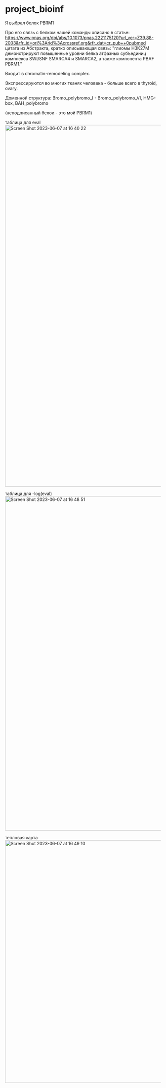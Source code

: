 # project_bioinf
Я выбрал белок PBRM1

Про его связь с белком нашей команды описано в статье: 
https://www.pnas.org/doi/abs/10.1073/pnas.2221175120?url_ver=Z39.88-2003&rfr_id=ori%3Arid%3Acrossref.org&rfr_dat=cr_pub++0pubmed
цитата из Абстракта, кратко описывающая связь: "глиомы H3K27M демонстрируют повышенные уровни белка атфазных субъединиц комплекса SWI/SNF SMARCA4 и SMARCA2, а также компонента PBAF PBRM1."

Входит в chromatin-remodeling complex.

Экспрессируются во многих тканях человека - больше всего в thyroid, ovary.

Доменной структура: Bromo_polybromo_I - Bromo_polybromo_VI, HMG-box, BAH_polybromo





(неподписанный белок - это мой PBRM1)

таблица для eval
<img width="1170" alt="Screen Shot 2023-06-07 at 16 40 22" src="https://github.com/reyarzhan/project_bioinf/assets/93340670/384f1837-08b0-4903-9922-a03cb6a54456">

таблица для -log(eval)
<img width="1082" alt="Screen Shot 2023-06-07 at 16 48 51" src="https://github.com/reyarzhan/project_bioinf/assets/93340670/1325dd5b-9036-4ac4-8541-d77e307c9a23">

тепловая карта
<img width="785" alt="Screen Shot 2023-06-07 at 16 49 10" src="https://github.com/reyarzhan/project_bioinf/assets/93340670/bd8e4d8d-c085-434c-87e5-7b9600b2af43">
